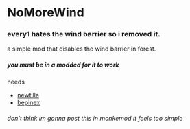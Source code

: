 # NoMoreWind
### every1 hates the wind barrier so i removed it. 
a simple mod that disables the wind barrier in forest.

##### **you must be in a modded for it to work**

needs
 - [newtilla](https://github.com/Loafiat/Newtilla/releases/latest)
 - [bepinex](https://github.com/BepInEx/BepInEx/releases/latest)
###### don't think im gonna post this in monkemod it feels too simple 

